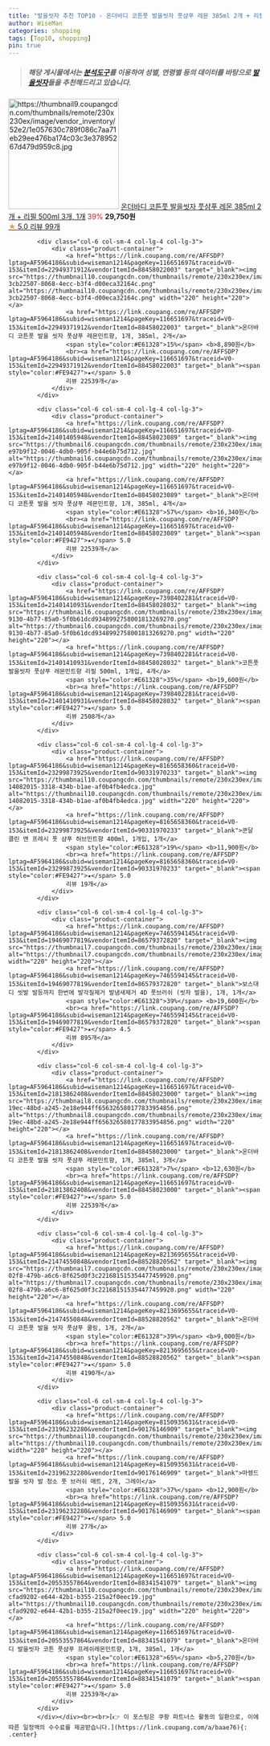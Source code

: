 ```yaml
---
title: "발을씻자 추천 TOP10 - 온더바디 코튼풋 발을씻자 풋샴푸 레몬 385ml 2개 + 리필 500ml 3개, 1개"
author: WiseMan
categories: shopping
tags: [Top10, shopping]
pin: true
---
```


> ##### 해당 게시물에서는 [**분석도구**](https://itemscout.io/)를 이용하여 **성별**, **연령별** 등의 데이터를 바탕으로 [**발을씻자**](https://link.coupang.com/a/baae76)들을 추천해드리고 있습니다.
<div class="container"><div class="row">
            <div class="col-6 col-sm-4 col-lg-4 col-lg-3">
                <div class="product-container">
                    <a href="https://link.coupang.com/re/AFFSDP?lptag=AF5964186&subid=wiseman1214&pageKey=7405895121&traceid=V0-153&itemId=19178036963&vendorItemId=86295985479" target="_blank"><img src="https://thumbnail9.coupangcdn.com/thumbnails/remote/230x230ex/image/vendor_inventory/52e2/1e057630c789f086c7aa71eb29ee476ba174c03c3e37895267d479d959c8.jpg" alt="https://thumbnail9.coupangcdn.com/thumbnails/remote/230x230ex/image/vendor_inventory/52e2/1e057630c789f086c7aa71eb29ee476ba174c03c3e37895267d479d959c8.jpg" width="220" height="220"></a>
                    <a href="https://link.coupang.com/re/AFFSDP?lptag=AF5964186&subid=wiseman1214&pageKey=7405895121&traceid=V0-153&itemId=19178036963&vendorItemId=86295985479" target="_blank">온더바디 코튼풋 발을씻자 풋샴푸 레몬 385ml 2개 + 리필 500ml 3개, 1개</a>
                    <span style="color:#E61328">39%</span> <b>29,750원</b>
                    <br><a href="https://link.coupang.com/re/AFFSDP?lptag=AF5964186&subid=wiseman1214&pageKey=7405895121&traceid=V0-153&itemId=19178036963&vendorItemId=86295985479" target="_blank"><span style="color:#FE9427">★</span> 5.0
                    리뷰 99개</a>
                </div>
            </div>
            
            <div class="col-6 col-sm-4 col-lg-4 col-lg-3">
                <div class="product-container">
                    <a href="https://link.coupang.com/re/AFFSDP?lptag=AF5964186&subid=wiseman1214&pageKey=116651697&traceid=V0-153&itemId=22949371912&vendorItemId=88458022003" target="_blank"><img src="https://thumbnail10.coupangcdn.com/thumbnails/remote/230x230ex/image/retail/images/702332536229815-3cb22507-8068-4ecc-b3f4-d00eca32164c.png" alt="https://thumbnail10.coupangcdn.com/thumbnails/remote/230x230ex/image/retail/images/702332536229815-3cb22507-8068-4ecc-b3f4-d00eca32164c.png" width="220" height="220"></a>
                    <a href="https://link.coupang.com/re/AFFSDP?lptag=AF5964186&subid=wiseman1214&pageKey=116651697&traceid=V0-153&itemId=22949371912&vendorItemId=88458022003" target="_blank">온더바디 코튼풋 발을 씻자 풋샴푸 레몬민트향, 1개, 385ml, 2개</a>
                    <span style="color:#E61328">15%</span> <b>8,890원</b>
                    <br><a href="https://link.coupang.com/re/AFFSDP?lptag=AF5964186&subid=wiseman1214&pageKey=116651697&traceid=V0-153&itemId=22949371912&vendorItemId=88458022003" target="_blank"><span style="color:#FE9427">★</span> 5.0
                    리뷰 22539개</a>
                </div>
            </div>
            
            <div class="col-6 col-sm-4 col-lg-4 col-lg-3">
                <div class="product-container">
                    <a href="https://link.coupang.com/re/AFFSDP?lptag=AF5964186&subid=wiseman1214&pageKey=116651697&traceid=V0-153&itemId=21401405948&vendorItemId=88458023089" target="_blank"><img src="https://thumbnail6.coupangcdn.com/thumbnails/remote/230x230ex/image/retail/images/547245032372740-e97b9f12-0046-4db0-905f-b44e6b75d712.jpg" alt="https://thumbnail6.coupangcdn.com/thumbnails/remote/230x230ex/image/retail/images/547245032372740-e97b9f12-0046-4db0-905f-b44e6b75d712.jpg" width="220" height="220"></a>
                    <a href="https://link.coupang.com/re/AFFSDP?lptag=AF5964186&subid=wiseman1214&pageKey=116651697&traceid=V0-153&itemId=21401405948&vendorItemId=88458023089" target="_blank">온더바디 코튼풋 발을 씻자 풋샴푸 레몬민트향, 1개, 385ml, 4개</a>
                    <span style="color:#E61328">57%</span> <b>16,340원</b>
                    <br><a href="https://link.coupang.com/re/AFFSDP?lptag=AF5964186&subid=wiseman1214&pageKey=116651697&traceid=V0-153&itemId=21401405948&vendorItemId=88458023089" target="_blank"><span style="color:#FE9427">★</span> 5.0
                    리뷰 22539개</a>
                </div>
            </div>
            
            <div class="col-6 col-sm-4 col-lg-4 col-lg-3">
                <div class="product-container">
                    <a href="https://link.coupang.com/re/AFFSDP?lptag=AF5964186&subid=wiseman1214&pageKey=7398402281&traceid=V0-153&itemId=21401410931&vendorItemId=88458028032" target="_blank"><img src="https://thumbnail6.coupangcdn.com/thumbnails/remote/230x230ex/image/retail/images/6489211e-9130-4b77-85a0-5f0b61dcd9348992758001813269270.png" alt="https://thumbnail6.coupangcdn.com/thumbnails/remote/230x230ex/image/retail/images/6489211e-9130-4b77-85a0-5f0b61dcd9348992758001813269270.png" width="220" height="220"></a>
                    <a href="https://link.coupang.com/re/AFFSDP?lptag=AF5964186&subid=wiseman1214&pageKey=7398402281&traceid=V0-153&itemId=21401410931&vendorItemId=88458028032" target="_blank">코튼풋 발을씻자 풋샴푸 레몬민트향 리필 500ml, 1개입, 4개</a>
                    <span style="color:#E61328">35%</span> <b>19,600원</b>
                    <br><a href="https://link.coupang.com/re/AFFSDP?lptag=AF5964186&subid=wiseman1214&pageKey=7398402281&traceid=V0-153&itemId=21401410931&vendorItemId=88458028032" target="_blank"><span style="color:#FE9427">★</span> 5.0
                    리뷰 2508개</a>
                </div>
            </div>
            
            <div class="col-6 col-sm-4 col-lg-4 col-lg-3">
                <div class="product-container">
                    <a href="https://link.coupang.com/re/AFFSDP?lptag=AF5964186&subid=wiseman1214&pageKey=8165658360&traceid=V0-153&itemId=23299873925&vendorItemId=90331970233" target="_blank"><img src="https://thumbnail10.coupangcdn.com/thumbnails/remote/230x230ex/image/retail/images/847370259014832-14082015-3318-434b-b1ae-af0b4fb4edca.jpg" alt="https://thumbnail10.coupangcdn.com/thumbnails/remote/230x230ex/image/retail/images/847370259014832-14082015-3318-434b-b1ae-af0b4fb4edca.jpg" width="220" height="220"></a>
                    <a href="https://link.coupang.com/re/AFFSDP?lptag=AF5964186&subid=wiseman1214&pageKey=8165658360&traceid=V0-153&itemId=23299873925&vendorItemId=90331970233" target="_blank">쿤달 클린 앤 프레시 풋 샴푸 허브민트향 400ml, 1개입, 1개</a>
                    <span style="color:#E61328">19%</span> <b>11,900원</b>
                    <br><a href="https://link.coupang.com/re/AFFSDP?lptag=AF5964186&subid=wiseman1214&pageKey=8165658360&traceid=V0-153&itemId=23299873925&vendorItemId=90331970233" target="_blank"><span style="color:#FE9427">★</span> 5.0
                    리뷰 19개</a>
                </div>
            </div>
            
            <div class="col-6 col-sm-4 col-lg-4 col-lg-3">
                <div class="product-container">
                    <a href="https://link.coupang.com/re/AFFSDP?lptag=AF5964186&subid=wiseman1214&pageKey=7465594145&traceid=V0-153&itemId=19469077819&vendorItemId=86579372820" target="_blank"><img src="https://thumbnail7.coupangcdn.com/thumbnails/remote/230x230ex/image/vendor_inventory/a470/6223f2345ebb0da78d7837d22da0478e7c42021a4550a46fec201b4705d5.jpg" alt="https://thumbnail7.coupangcdn.com/thumbnails/remote/230x230ex/image/vendor_inventory/a470/6223f2345ebb0da78d7837d22da0478e7c42021a4550a46fec201b4705d5.jpg" width="220" height="220"></a>
                    <a href="https://link.coupang.com/re/AFFSDP?lptag=AF5964186&subid=wiseman1214&pageKey=7465594145&traceid=V0-153&itemId=19469077819&vendorItemId=86579372820" target="_blank">보스대디 씻발 발등까지 한번에 발각질제거 발냄새제거 4D 풋브러쉬 (씻자 발을), 1개, 1개</a>
                    <span style="color:#E61328">39%</span> <b>19,600원</b>
                    <br><a href="https://link.coupang.com/re/AFFSDP?lptag=AF5964186&subid=wiseman1214&pageKey=7465594145&traceid=V0-153&itemId=19469077819&vendorItemId=86579372820" target="_blank"><span style="color:#FE9427">★</span> 4.5
                    리뷰 895개</a>
                </div>
            </div>
            
            <div class="col-6 col-sm-4 col-lg-4 col-lg-3">
                <div class="product-container">
                    <a href="https://link.coupang.com/re/AFFSDP?lptag=AF5964186&subid=wiseman1214&pageKey=116651697&traceid=V0-153&itemId=21813862408&vendorItemId=88458023000" target="_blank"><img src="https://thumbnail8.coupangcdn.com/thumbnails/remote/230x230ex/image/retail/images/fe818c53-19ec-48bd-a245-2e18e944ff656326580177833954856.png" alt="https://thumbnail8.coupangcdn.com/thumbnails/remote/230x230ex/image/retail/images/fe818c53-19ec-48bd-a245-2e18e944ff656326580177833954856.png" width="220" height="220"></a>
                    <a href="https://link.coupang.com/re/AFFSDP?lptag=AF5964186&subid=wiseman1214&pageKey=116651697&traceid=V0-153&itemId=21813862408&vendorItemId=88458023000" target="_blank">온더바디 코튼풋 발을 씻자 풋샴푸 레몬민트향, 1개, 385ml, 3개</a>
                    <span style="color:#E61328">7%</span> <b>12,630원</b>
                    <br><a href="https://link.coupang.com/re/AFFSDP?lptag=AF5964186&subid=wiseman1214&pageKey=116651697&traceid=V0-153&itemId=21813862408&vendorItemId=88458023000" target="_blank"><span style="color:#FE9427">★</span> 5.0
                    리뷰 22539개</a>
                </div>
            </div>
            
            <div class="col-6 col-sm-4 col-lg-4 col-lg-3">
                <div class="product-container">
                    <a href="https://link.coupang.com/re/AFFSDP?lptag=AF5964186&subid=wiseman1214&pageKey=8213695655&traceid=V0-153&itemId=21474550848&vendorItemId=88528820562" target="_blank"><img src="https://thumbnail7.coupangcdn.com/thumbnails/remote/230x230ex/image/retail/images/120db86f-02f8-479b-a6c6-8f625d0f3c221681515354477459920.png" alt="https://thumbnail7.coupangcdn.com/thumbnails/remote/230x230ex/image/retail/images/120db86f-02f8-479b-a6c6-8f625d0f3c221681515354477459920.png" width="220" height="220"></a>
                    <a href="https://link.coupang.com/re/AFFSDP?lptag=AF5964186&subid=wiseman1214&pageKey=8213695655&traceid=V0-153&itemId=21474550848&vendorItemId=88528820562" target="_blank">온더바디 코튼풋 발을 씻자 풋샴푸 쿨링, 1개, 2개</a>
                    <span style="color:#E61328">39%</span> <b>9,000원</b>
                    <br><a href="https://link.coupang.com/re/AFFSDP?lptag=AF5964186&subid=wiseman1214&pageKey=8213695655&traceid=V0-153&itemId=21474550848&vendorItemId=88528820562" target="_blank"><span style="color:#FE9427">★</span> 5.0
                    리뷰 4190개</a>
                </div>
            </div>
            
            <div class="col-6 col-sm-4 col-lg-4 col-lg-3">
                <div class="product-container">
                    <a href="https://link.coupang.com/re/AFFSDP?lptag=AF5964186&subid=wiseman1214&pageKey=8150935631&traceid=V0-153&itemId=23196232280&vendorItemId=90176146909" target="_blank"><img src="https://thumbnail10.coupangcdn.com/thumbnails/remote/230x230ex/image/vendor_inventory/fbd1/555a7b5df0b0eb7d1173ef2cb1f61dad99bec2e0e08a2410d62c3bc62ba1.jpg" alt="https://thumbnail10.coupangcdn.com/thumbnails/remote/230x230ex/image/vendor_inventory/fbd1/555a7b5df0b0eb7d1173ef2cb1f61dad99bec2e0e08a2410d62c3bc62ba1.jpg" width="220" height="220"></a>
                    <a href="https://link.coupang.com/re/AFFSDP?lptag=AF5964186&subid=wiseman1214&pageKey=8150935631&traceid=V0-153&itemId=23196232280&vendorItemId=90176146909" target="_blank">마렝드 발을 씻자 발 청소 풋 브러쉬 매트, 2개, 그레이</a>
                    <span style="color:#E61328">37%</span> <b>12,900원</b>
                    <br><a href="https://link.coupang.com/re/AFFSDP?lptag=AF5964186&subid=wiseman1214&pageKey=8150935631&traceid=V0-153&itemId=23196232280&vendorItemId=90176146909" target="_blank"><span style="color:#FE9427">★</span> 5.0
                    리뷰 27개</a>
                </div>
            </div>
            
            <div class="col-6 col-sm-4 col-lg-4 col-lg-3">
                <div class="product-container">
                    <a href="https://link.coupang.com/re/AFFSDP?lptag=AF5964186&subid=wiseman1214&pageKey=116651697&traceid=V0-153&itemId=20553557864&vendorItemId=88341541079" target="_blank"><img src="https://thumbnail10.coupangcdn.com/thumbnails/remote/230x230ex/image/retail/images/471716589921975-cfad9202-e644-42b1-b355-215a2f0eec19.jpg" alt="https://thumbnail10.coupangcdn.com/thumbnails/remote/230x230ex/image/retail/images/471716589921975-cfad9202-e644-42b1-b355-215a2f0eec19.jpg" width="220" height="220"></a>
                    <a href="https://link.coupang.com/re/AFFSDP?lptag=AF5964186&subid=wiseman1214&pageKey=116651697&traceid=V0-153&itemId=20553557864&vendorItemId=88341541079" target="_blank">온더바디 발을씻자 코튼 풋샴푸 프레쉬레몬민트향, 1개, 385ml, 1개</a>
                    <span style="color:#E61328">65%</span> <b>5,270원</b>
                    <br><a href="https://link.coupang.com/re/AFFSDP?lptag=AF5964186&subid=wiseman1214&pageKey=116651697&traceid=V0-153&itemId=20553557864&vendorItemId=88341541079" target="_blank"><span style="color:#FE9427">★</span> 5.0
                    리뷰 22539개</a>
                </div>
            </div>
            </div></div><br><br>[👉 이 포스팅은 쿠팡 파트너스 활동의 일환으로, 이에 따른 일정액의 수수료를 제공받습니다.](https://link.coupang.com/a/baae76){: .center}